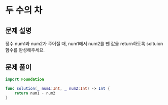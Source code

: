 # 두 수의 차
## 문제 설명
정수 num1과 num2가 주어질 때, num1에서 num2를 뺀 값을 return하도록 soltuion 함수를 완성해주세요.


## 문제 풀이

```swift
import Foundation

func solution(_ num1:Int, _ num2:Int) -> Int {
    return num1 - num2
}
```

